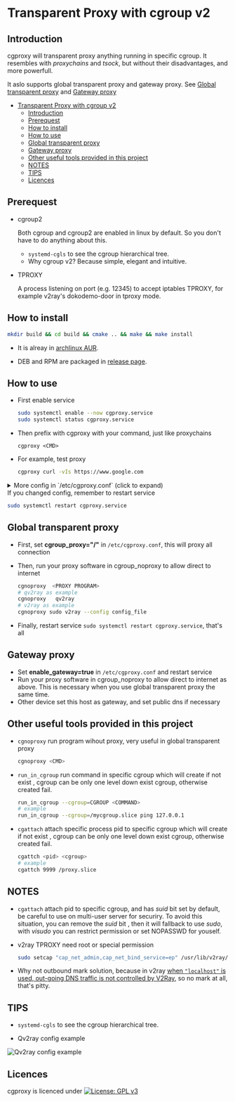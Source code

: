 # Transparent Proxy with cgroup v2



## Introduction

cgproxy will transparent proxy anything running in specific cgroup. It resembles with *proxychains* and *tsock*, but without their disadvantages, and more powerfull.

It aslo supports global transparent proxy and gateway proxy. See [Global transparent proxy](#global-transparent-proxy) and  [Gateway proxy](#gateway-proxy)

<!--ts-->

   * [Transparent Proxy with cgroup v2](#transparent-proxy-with-cgroup-v2)
      * [Introduction](#introduction)
      * [Prerequest](#prerequest)
      * [How to install](#how-to-install)
      * [How to use](#how-to-use)
      * [Global transparent proxy](#global-transparent-proxy)
      * [Gateway proxy](#gateway-proxy)
      * [Other useful tools provided in this project](#other-useful-tools-provided-in-this-project)
      * [NOTES](#notes)
      * [TIPS](#tips)
      * [Licences](#licences)

<!-- Added by: fancy, at: Thu 23 Apr 2020 01:23:57 PM HKT -->

<!--te-->

## Prerequest

- cgroup2

  Both cgroup and cgroup2 are enabled in linux by default. So you don't have to do anything about this.
  - `systemd-cgls` to see the cgroup hierarchical tree.
  - Why cgroup v2?  Because simple, elegant and intuitive.

- TPROXY

  A process listening on port (e.g.  12345)  to accept iptables TPROXY, for example v2ray's dokodemo-door  in tproxy mode.

## How to install

```bash
mkdir build && cd build && cmake .. && make && make install
```

- It is alreay in [archlinux AUR](https://aur.archlinux.org/packages/cgproxy/). 

- DEB and RPM are packaged in [release page](https://github.com/springzfx/cgproxy/releases).

## How to use

- First enable service

  ```bash
  sudo systemctl enable --now cgproxy.service
  sudo systemctl status cgproxy.service
  ```

- Then prefix with cgproxy with your command, just like proxychains

  ```
  cgproxy <CMD>
  ```

- For example, test proxy

  ```bash
  cgproxy curl -vIs https://www.google.com
  ```

<details>
  <summary>More config in `/etc/cgproxy.conf`  (click to expand)</summary>

```bash
########################################################################
## cgroup transparent proxy
## any process in cgroup_proxy will be proxied, and cgroup_noproxy the opposite
## cgroup must start with slash '/'
# cgroup_proxy="/"
cgroup_proxy="/proxy.slice"
cgroup_noproxy="/noproxy.slice"

########################################################################
## allow as gateway for local network
enable_gateway=false

########################################################################
## listening port of another proxy process, for example v2ray 
port=12345

########################################################################
## if you set to false, it's traffic won't go through proxy, but still can go direct to internet 
enable_tcp=true
enable_udp=true
enable_ipv4=true
enable_ipv6=true
enable_dns=true

########################################################################
## do not modify this if you don't known what you are doing
table=100
fwmark=0x01
mark_noproxy=0xff
mark_newin=0x02
```
</details>
If you changed config, remember to restart service

```bash
sudo systemctl restart cgproxy.service
```

## Global transparent proxy

- First, set **cgroup_proxy="/"**  in `/etc/cgproxy.conf`, this will proxy all connection

- Then,  run your proxy software in cgroup_noproxy to allow  direct to internet

  ```bash
  cgnoproxy  <PROXY PROGRAM>
  # qv2ray as example
  cgnoproxy   qv2ray
  # v2ray as example
  cgnoproxy sudo v2ray --config config_file
  ```

- Finally, restart service `sudo systemctl restart cgproxy.service`, that's all

## Gateway proxy

- Set **enable_gateway=true** in `/etc/cgproxy.conf` and restart service
- Run your proxy software in cgroup_noproxy to allow  direct to internet as above. This is necessary when you use global transparent proxy the same time.
- Other device set this host as gateway, and set public dns if necessary

## Other useful tools provided in this project

- `cgnoproxy` run program wihout proxy, very useful in global transparent proxy

  ```bash
  cgnoproxy <CMD> 
  ```
  
- `run_in_cgroup` run command in specific cgroup which will create if not exist , cgroup can be only one level down exist cgroup, otherwise created fail.

  ```bash
  run_in_cgroup --cgroup=CGROUP <COMMAND>
  # example
  run_in_cgroup --cgroup=/mycgroup.slice ping 127.0.0.1
  ```
  
- `cgattach` attach specific process pid to specific cgroup which will create if not exist , cgroup can be only one level down exist cgroup, otherwise created fail.

  ```bash
  cgattch <pid> <cgroup>
  # example
  cgattch 9999 /proxy.slice
  ```

## NOTES

- `cgattach` attach pid to specific cgroup, and has *suid* bit set by default, be careful to use on multi-user server for securiry. To avoid this situation,  you can remove the *suid* bit , then it will fallback to use *sudo*, with *visudo* you can restrict permission or set NOPASSWD for youself.

- v2ray TPROXY need root or special permission
  
  ```bash
  sudo setcap "cap_net_admin,cap_net_bind_service=ep" /usr/lib/v2ray/v2ray
  ```

- Why not outbound mark solution, because in v2ray [when `"localhost"` is used, out-going DNS traffic is not controlled by V2Ray](https://www.v2fly.org/en/configuration/dns.html), so no mark at all, that's pitty.

## TIPS

- `systemd-cgls` to see the cgroup hierarchical tree.

- Qv2ray config example
  

![Qv2ray config example](https://i.loli.net/2020/04/28/bdQBzUD37FOgfvt.png)

## Licences

cgproxy is licenced under [![License: GPL v3](https://img.shields.io/badge/License-GPL%20v2-blue.svg)](https://www.gnu.org/licenses/gpl-2.0) 
